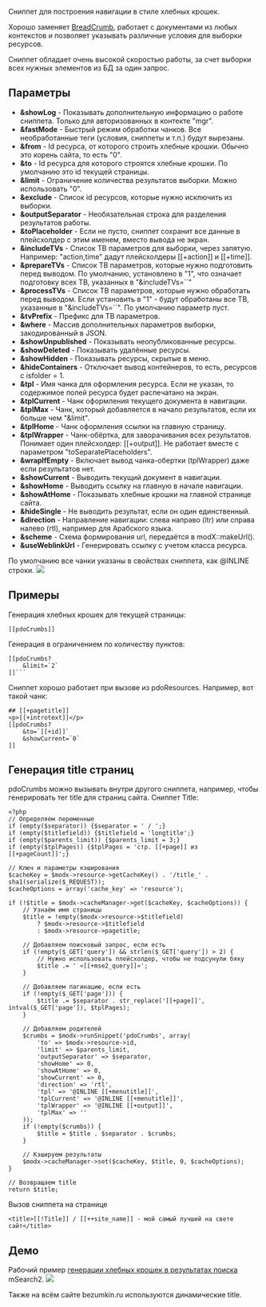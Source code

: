 Сниппет для построения навигации в стиле хлебных крошек.

Хорошо заменяет [BreadCrumb](http://rtfm.modx.com/extras/revo/breadcrumb), работает с документами из любых контекстов и позволяет указывать различные условия для выборки ресурсов.

Сниппет обладает очень высокой скоростью работы, за счет выборки всех нужных элементов из БД за один запрос.

## Параметры
* **&showLog** - Показывать дополнительную информацию о работе сниппета. Только для авторизованных в контекте "mgr".
* **&fastMode** - Быстрый режим обработки чанков. Все необработанные теги (условия, сниппеты и т.п.) будут вырезаны.
* **&from** - Id ресурса, от которого строить хлебные крошки. Обычно это корень сайта, то есть "0".
* **&to** - Id ресурса для которого строятся хлебные крошки. По умолчанию это id текущей страницы.
* **&limit** - Ограничение количества результатов выборки. Можно использовать "0".
* **&exclude** - Список id ресурсов, которые нужно исключить из выборки.
* **&outputSeparator** - Необязательная строка для разделения результатов работы.
* **&toPlaceholder** - Если не пусто, сниппет сохранит все данные в плейсхолдер с этим именем, вместо вывода не экран.
* **&includeTVs** - Список ТВ параметров для выборки, через запятую. Например: "action,time" дадут плейсхолдеры [[+action]] и [[+time]].
* **&prepareTVs** - Список ТВ параметров, которые нужно подготовить перед выводом. По умолчанию, установлено в "1", что означает подготовку всех ТВ, указанных в "&includeTVs=``"
* **&processTVs** - Список ТВ параметров, которые нужно обработать перед выводом. Если установить в "1" - будут обработаны все ТВ, указанные в "&includeTVs=``". По умолчанию параметр пуст.
* **&tvPrefix** - Префикс для ТВ параметров.
* **&where** - Массив дополнительных параметров выборки, закодированный в JSON.
* **&showUnpublished** - Показывать неопубликованные ресурсы.
* **&showDeleted** - Показывать удалённые ресурсы.
* **&showHidden** - Показывать ресурсы, скрытые в меню.
* **&hideContainers** - Отключает вывод контейнеров, то есть, ресурсов с isfolder = 1.
* **&tpl** - Имя чанка для оформления ресурса. Если не указан, то содержимое полей ресурса будет распечатано на экран.
* **&tplCurrent** - Чанк оформления текущего документа в навигации.
* **&tplMax** - Чанк, который добавляется в начало результатов, если их больше чем "&limit".
* **&tplHome** - Чанк оформления ссылки на главную страницу.
* **&tplWrapper** - Чанк-обёртка, для заворачивания всех результатов. Понимает один плейсхолдер: [[+output]]. Не работает вместе с параметром "toSeparatePlaceholders".
* **&wrapIfEmpty** - Включает вывод чанка-обертки (tplWrapper) даже если результатов нет.
* **&showCurrent** - Выводить текущий документ в навигации.
* **&showHome** - Выводить ссылку на главную в начале навигации.
* **&showAtHome** - Показывать хлебные крошки на главной странице сайта.
* **&hideSingle** - Не выводить результат, если он один единственный.
* **&direction** - Направление навигации: слева направо (ltr) или справа налево (rtl), например для Арабского языка.
* **&scheme** - Схема формирования url, передаётся в modX::makeUrl().
* **&useWeblinkUrl** - Генерировать ссылку с учетом класса ресурса.


По умолчанию все чанки указаны в свойствах сниппета, как @INLINE строки.
<a rel="fancybox" href="http://st.bezumkin.ru/files/3/3/3/3332c6ecc1874cab0f9874b15aa6826b.png"><img src="http://st.bezumkin.ru/files/3/3/3/3332c6ecc1874cab0f9874b15aa6826bs.jpg" class="fancybox thumbnail center"></a>

## Примеры
Генерация хлебных крошек для текущей страницы:
```
[[pdoCrumbs]]
```

Генерация в ограничением по количеству пунктов:
```
[[pdoCrumbs?
	&limit=`2`
]]```
```

Сниппет хорошо работает при вызове из pdoResources. Например, вот такой чанк:
```
## [[+pagetitle]]
<p>[[+introtext]]</p>
[[pdoCrumbs?
	&to=`[[+id]]`
	&showCurrent=`0`
]]
```

## Генерация title страниц
pdoCrumbs можно вызывать внутри другого сниппета, например, чтобы генерировать тег title для страниц сайта.
Сниппет Title:
```
<?php
// Определяем переменные
if (empty($separator)) {$separator = ' / ';}
if (empty($titlefield)) {$titlefield = 'longtitle';}
if (empty($parents_limit)) {$parents_limit = 3;}
if (empty($tplPages)) {$tplPages = 'стр. [[+page]] из [[+pageCount]]';}

// Ключ и параметры кэширования
$cacheKey = $modx->resource->getCacheKey() . '/title_' . sha1(serialize($_REQUEST));
$cacheOptions = array('cache_key' => 'resource');

if (!$title = $modx->cacheManager->get($cacheKey, $cacheOptions)) {
	// Узнаём имя страницы
	$title = !empty($modx->resource->$titlefield)
		? $modx->resource->$titlefield
		: $modx->resource->pagetitle;

	// Добавляем поисковый запрос, если есть
	if (!empty($_GET['query']) && strlen($_GET['query']) > 2) {
		// Нужно использовать плейсхолдер, чтобы не подсунули бяку
		$title .= ' «[[+mse2_query]]»';
	}

	// Добавляем пагинацию, если есть
	if (!empty($_GET['page'])) {
		$title .= $separator . str_replace('[[+page]]', intval($_GET['page']), $tplPages);
	}

	// Добавляем родителей
	$crumbs = $modx->runSnippet('pdoCrumbs', array(
		'to' => $modx->resource->id,
		'limit' => $parents_limit,
		'outputSeparator' => $separator,
		'showHome' => 0,
		'showAtHome' => 0,
		'showCurrent' => 0,
		'direction' => 'rtl',
		'tpl' => '@INLINE [[+menutitle]]',
		'tplCurrent' => '@INLINE [[+menutitle]]',
		'tplWrapper' => '@INLINE [[+output]]',
		'tplMax' => ''
	));
	if (!empty($crumbs)) {
		$title = $title . $separator . $crumbs;
	}

	// Кэшируем результаты
	$modx->cacheManager->set($cacheKey, $title, 0, $cacheOptions);
}

// Возвращаем title
return $title;
```

Вызов сниппета на странице
```
<title>[[!Title]] / [[++site_name]] - мой самый лучший на свете сайт</title>
```

## Демо
Рабочий пример [генерации хлебных крошек в результатах поиска](http://bezumkin.ru/search?query=pdotools) mSearch2.
<a rel="fancybox" href="http://st.bezumkin.ru/files/a/f/4/af4033fffb71ad040e3ff2f6c01d9bf5.png"><img src="http://st.bezumkin.ru/files/a/f/4/af4033fffb71ad040e3ff2f6c01d9bf5s.jpg" class="fancybox thumbnail center"></a>

Также на всём сайте bezumkin.ru используются динамические title.